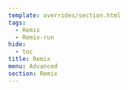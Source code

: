 ```yaml
---
template: overrides/section.html
tags:
  - Remix
  - Remix-run
hide:
  - toc
title: Remix
menu: Advanced
section: Remix
---
```

